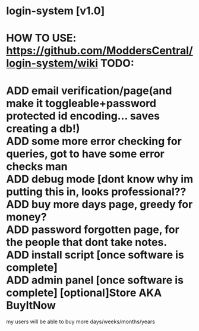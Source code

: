login-system [v1.0]
============
HOW TO USE: https://github.com/ModdersCentral/login-system/wiki
TODO:
============
ADD email verification/page(and make it toggleable+password protected id encoding... saves creating a db!)<br>
ADD some more error checking for queries, got to have some error checks man<br>
ADD debug mode [dont know why im putting this in, looks professional??<br>
ADD buy more days page, greedy for money?<br>
ADD password forgotten page, for the people that dont take notes.<br>
ADD install script [once software is complete]<br>
ADD admin panel [once software is complete]
[optional]Store AKA BuyItNow
============
my users will be able to buy more days/weeks/months/years
